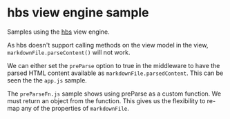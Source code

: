 # hbs view engine sample

Samples using the [hbs](https://github.com/donpark/hbs) view engine.

As hbs doesn't support calling methods on the view model in the view, `markdownFile.parseContent()` will not work.

We can either set the `preParse` option to true in the middleware to have the parsed HTML content available as `markdownFile.parsedContent`.
This can be seen the the `app.js` sample.

The `preParseFn.js` sample shows using preParse as a custom function.  We must return an object from the function.  This gives us the
flexibility to re-map any of the properties of `markdownFile`.
